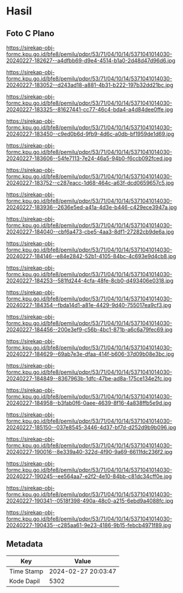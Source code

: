 # Hasil

## Foto C Plano

https://sirekap-obj-formc.kpu.go.id/bfe8/pemilu/pdpr/53/71/04/10/14/5371041014030-20240227-182627--a4dfbb69-d9e4-4514-b1a0-2d48d47d96d6.jpg

https://sirekap-obj-formc.kpu.go.id/bfe8/pemilu/pdpr/53/71/04/10/14/5371041014030-20240227-183052--d243ad18-a881-4b31-b222-197b32dd21bc.jpg

https://sirekap-obj-formc.kpu.go.id/bfe8/pemilu/pdpr/53/71/04/10/14/5371041014030-20240227-183325--81627441-cc77-46c4-bda4-a4d84dee0ffe.jpg

https://sirekap-obj-formc.kpu.go.id/bfe8/pemilu/pdpr/53/71/04/10/14/5371041014030-20240227-183450--c9ed0b6d-9fb9-4d6c-a0db-bf1959de1d69.jpg

https://sirekap-obj-formc.kpu.go.id/bfe8/pemilu/pdpr/53/71/04/10/14/5371041014030-20240227-183606--54fe7113-7e24-46a5-94b0-f6ccb092fced.jpg

https://sirekap-obj-formc.kpu.go.id/bfe8/pemilu/pdpr/53/71/04/10/14/5371041014030-20240227-183752--c287eacc-1d68-464c-a63f-dcd0659657c5.jpg

https://sirekap-obj-formc.kpu.go.id/bfe8/pemilu/pdpr/53/71/04/10/14/5371041014030-20240227-183936--2636e5ed-a41a-4d3e-b446-c429ece3947a.jpg

https://sirekap-obj-formc.kpu.go.id/bfe8/pemilu/pdpr/53/71/04/10/14/5371041014030-20240227-184040--cbf6a473-cbe5-4aa3-8df1-27282cb9de6a.jpg

https://sirekap-obj-formc.kpu.go.id/bfe8/pemilu/pdpr/53/71/04/10/14/5371041014030-20240227-184146--e84e2842-52b1-4105-84bc-4c693e9d4cb8.jpg

https://sirekap-obj-formc.kpu.go.id/bfe8/pemilu/pdpr/53/71/04/10/14/5371041014030-20240227-184253--581fd244-4cfa-48fe-8cb0-d493406e0318.jpg

https://sirekap-obj-formc.kpu.go.id/bfe8/pemilu/pdpr/53/71/04/10/14/5371041014030-20240227-184354--fbda14d1-a81e-4429-9d40-755017ea9cf3.jpg

https://sirekap-obj-formc.kpu.go.id/bfe8/pemilu/pdpr/53/71/04/10/14/5371041014030-20240227-184456--200e3ef9-c56b-4bc1-871b-a6c6a79fec69.jpg

https://sirekap-obj-formc.kpu.go.id/bfe8/pemilu/pdpr/53/71/04/10/14/5371041014030-20240227-184629--69ab7e3e-dfaa-414f-b606-37d09b08e3bc.jpg

https://sirekap-obj-formc.kpu.go.id/bfe8/pemilu/pdpr/53/71/04/10/14/5371041014030-20240227-184849--8367963b-1dfc-47be-ad8a-175ce134e2fc.jpg

https://sirekap-obj-formc.kpu.go.id/bfe8/pemilu/pdpr/53/71/04/10/14/5371041014030-20240227-184958--b3fab0f6-0aee-4639-8f16-4a838ffb5e9d.jpg

https://sirekap-obj-formc.kpu.go.id/bfe8/pemilu/pdpr/53/71/04/10/14/5371041014030-20240227-185150--037e8545-3446-4d37-bf7d-d252d9b9b096.jpg

https://sirekap-obj-formc.kpu.go.id/bfe8/pemilu/pdpr/53/71/04/10/14/5371041014030-20240227-190016--8e339a40-322d-4f90-9a69-6611fdc236f2.jpg

https://sirekap-obj-formc.kpu.go.id/bfe8/pemilu/pdpr/53/71/04/10/14/5371041014030-20240227-190245--ee564aa7-e2f2-4e10-84bb-c81dc34cff0e.jpg

https://sirekap-obj-formc.kpu.go.id/bfe8/pemilu/pdpr/53/71/04/10/14/5371041014030-20240227-190341--0518f398-490a-48c0-a215-6ebd9a4088fc.jpg

https://sirekap-obj-formc.kpu.go.id/bfe8/pemilu/pdpr/53/71/04/10/14/5371041014030-20240227-190435--c285aa61-9e23-4186-9b15-febcb4971f89.jpg


## Metadata

| Key        | Value               |
| ---------- | ------------------- |
| Time Stamp | 2024-02-27 20:03:47 |
| Kode Dapil | 5302                |



